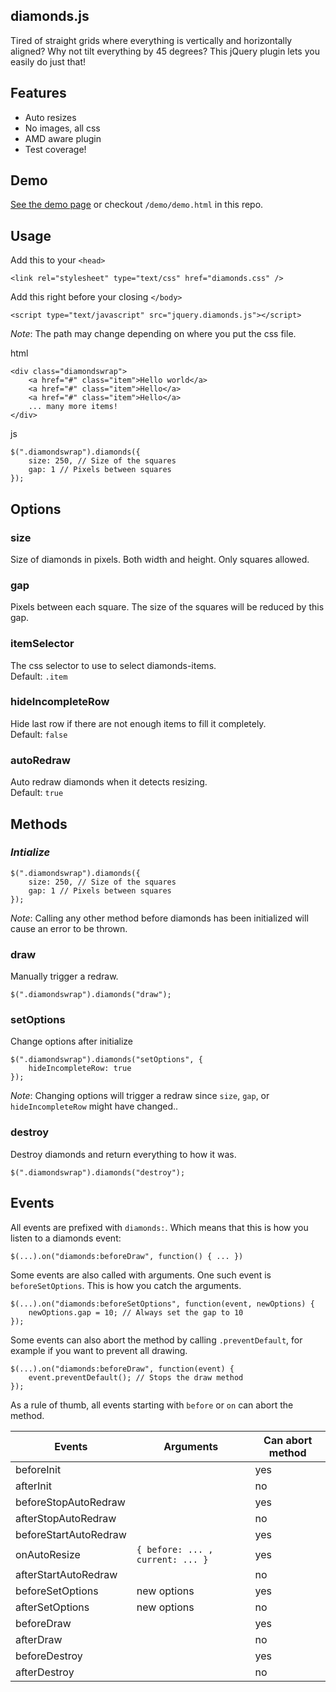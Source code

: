 ## diamonds.js

Tired of straight grids where everything is vertically and horizontally aligned? Why not tilt everything by 45 degrees? This jQuery plugin lets you easily do just that!

## Features

- Auto resizes
- No images, all css
- AMD aware plugin
- Test coverage!

## Demo

[See the demo page](http://mqchen.github.io/jquery.diamonds.js/) or checkout `/demo/demo.html` in this repo.

## Usage

Add this to your `<head>`
	
	<link rel="stylesheet" type="text/css" href="diamonds.css" />

Add this right before your closing `</body>`
	
	<script type="text/javascript" src="jquery.diamonds.js"></script>

*Note*: The path may change depending on where you put the css file.

html

	<div class="diamondswrap">
	    <a href="#" class="item">Hello world</a>
	    <a href="#" class="item">Hello</a>
	    <a href="#" class="item">Hello</a>
	    ... many more items!
    </div>

js

	$(".diamondswrap").diamonds({
	    size: 250, // Size of the squares
	    gap: 1 // Pixels between squares
	});

## Options

### size

Size of diamonds in pixels. Both width and height. Only squares allowed.

### gap

Pixels between each square. The size of the squares will be reduced by this gap.

### itemSelector

The css selector to use to select diamonds-items.  
Default: `.item`

### hideIncompleteRow

Hide last row if there are not enough items to fill it completely.  
Default: `false`

### autoRedraw

Auto redraw diamonds when it detects resizing.  
Default: `true`

## Methods

### *Intialize*

	$(".diamondswrap").diamonds({
	    size: 250, // Size of the squares
	    gap: 1 // Pixels between squares
	});

*Note*: Calling any other method before diamonds has been initialized will cause an error to be thrown.

### draw

Manually trigger a redraw. 

	$(".diamondswrap").diamonds("draw");

### setOptions

Change options after initialize

	$(".diamondswrap").diamonds("setOptions", {
	    hideIncompleteRow: true
	});

*Note*: Changing options will trigger a redraw since `size`, `gap`, or `hideIncompleteRow` might have changed..

### destroy

Destroy diamonds and return everything to how it was.

	$(".diamondswrap").diamonds("destroy");

## Events

All events are prefixed with `diamonds:`. Which means that this is how you listen to a diamonds event:
	
	$(...).on("diamonds:beforeDraw", function() { ... })

Some events are also called with arguments. One such event is `beforeSetOptions`. This is how you catch the arguments.

	$(...).on("diamonds:beforeSetOptions", function(event, newOptions) {
		newOptions.gap = 10; // Always set the gap to 10
	});

Some events can also abort the method by calling `.preventDefault`, for example if you want to prevent all drawing.

	$(...).on("diamonds:beforeDraw", function(event) {
		event.preventDefault(); // Stops the draw method
	});

As a rule of thumb, all events starting with `before` or `on` can abort the method.



Events                     | Arguments          | Can abort method
---------------------------|--------------------|-----------------------------
beforeInit                 |                    | yes
afterInit                  |                    | no
beforeStopAutoRedraw       |                    | yes
afterStopAutoRedraw        |                    | no
beforeStartAutoRedraw      |                    | yes
onAutoResize               | `{ before: ... , current: ... }`  | yes
afterStartAutoRedraw       |                    | no
beforeSetOptions           | new options        | yes
afterSetOptions            | new options        | no
beforeDraw                 |                    | yes
afterDraw                  |                    | no
beforeDestroy              |                    | yes
afterDestroy               |                    | no






